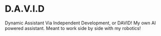 # D.A.V.I.D
Dynamic Assistant Via Independent Development, or DAVID! My own AI powered assistant. Meant to work side by side with my robotics!
